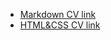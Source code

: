 * [Markdown CV link](https://dmitrymetelitza.github.io/rsschool-cv/cv)
* [HTML&CSS CV link](https://dmitrymetelitza.github.io/rsschool-cv/)

